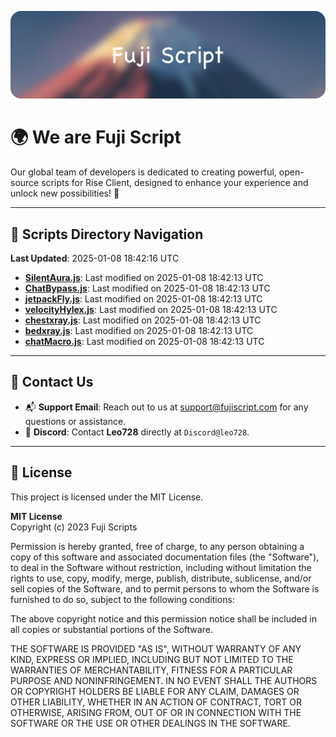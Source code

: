![Banner](.github/b.webp)

# 🌍 **We are Fuji Script**

Our global team of developers is dedicated to creating powerful, open-source scripts for Rise Client, designed to enhance your experience and unlock new possibilities! 🌟

---
<!-- SCRIPTS_NAVIGATION_START -->
## 📂 **Scripts Directory Navigation**

**Last Updated**: 2025-01-08 18:42:16 UTC

- **[SilentAura.js](scripts/SilentAura.js)**: Last modified on 2025-01-08 18:42:13 UTC
- **[ChatBypass.js](scripts/ChatBypass.js)**: Last modified on 2025-01-08 18:42:13 UTC
- **[jetpackFly.js](scripts/jetpackFly.js)**: Last modified on 2025-01-08 18:42:13 UTC
- **[velocityHylex.js](scripts/velocityHylex.js)**: Last modified on 2025-01-08 18:42:13 UTC
- **[chestxray.js](scripts/chestxray.js)**: Last modified on 2025-01-08 18:42:13 UTC
- **[bedxray.js](scripts/bedxray.js)**: Last modified on 2025-01-08 18:42:13 UTC
- **[chatMacro.js](scripts/chatMacro.js)**: Last modified on 2025-01-08 18:42:13 UTC

<!-- SCRIPTS_NAVIGATION_END -->

---

## 💬 **Contact Us**  
- 📬 **Support Email**: Reach out to us at [support@fujiscript.com](mailto:support@fujiscript.com) for any questions or assistance.  
- 💬 **Discord**: Contact **Leo728** directly at `Discord@leo728`.

---

## 📜 **License**

This project is licensed under the MIT License.  

**MIT License**  
Copyright (c) 2023 Fuji Scripts  

Permission is hereby granted, free of charge, to any person obtaining a copy of this software and associated documentation files (the "Software"), to deal in the Software without restriction, including without limitation the rights to use, copy, modify, merge, publish, distribute, sublicense, and/or sell copies of the Software, and to permit persons to whom the Software is furnished to do so, subject to the following conditions:  

The above copyright notice and this permission notice shall be included in all copies or substantial portions of the Software.  

THE SOFTWARE IS PROVIDED "AS IS", WITHOUT WARRANTY OF ANY KIND, EXPRESS OR IMPLIED, INCLUDING BUT NOT LIMITED TO THE WARRANTIES OF MERCHANTABILITY, FITNESS FOR A PARTICULAR PURPOSE AND NONINFRINGEMENT. IN NO EVENT SHALL THE AUTHORS OR COPYRIGHT HOLDERS BE LIABLE FOR ANY CLAIM, DAMAGES OR OTHER LIABILITY, WHETHER IN AN ACTION OF CONTRACT, TORT OR OTHERWISE, ARISING FROM, OUT OF OR IN CONNECTION WITH THE SOFTWARE OR THE USE OR OTHER DEALINGS IN THE SOFTWARE.  
